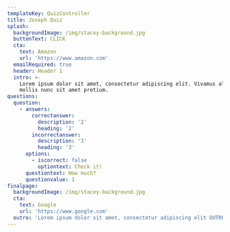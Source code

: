 ```yaml
---
templateKey: QuizController
title: Joseph Quiz
splash:
  backgroundImage: /img/stacey-background.jpg
  buttonText: CLICK
  cta:
    text: Amazon
    url: 'https://www.amazon.com'
  emailRequired: true
  header: Header 1
  intro: >-
    Lorem ipsum dolor sit amet, consectetur adipiscing elit. Vivamus aliquet
    mollis nunc sit amet pretium.
questions:
  question:
    - answers:
        correctanswer:
          description: '2'
          heading: '2'
        incorrectanswer:
          description: '3'
          heading: '3'
      options:
        - iscorrect: false
          optiontext: Check it!
      questiontext: How much?
      questionvalue: 1
finalpage:
  backgroundImage: /img/stacey-background.jpg
  cta:
    text: Google
    url: 'https://www.google.com'
  outro: 'Lorem ipsum dolor sit amet, consectetur adipiscing elit OUTRO.'
---
```


